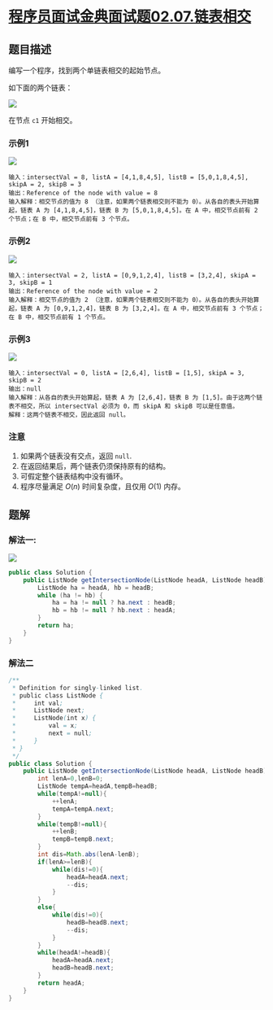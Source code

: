 # [程序员面试金典面试题02.07.链表相交](https://leetcode-cn.com/problems/intersection-of-two-linked-lists-lcci/)
## 题目描述
编写一个程序，找到两个单链表相交的起始节点。

如下面的两个链表：

![](https://picgp.oss-cn-beijing.aliyuncs.com/img/20200701201506.png)

在节点 `c1` 开始相交。

### 示例1

![](https://picgp.oss-cn-beijing.aliyuncs.com/img/20200701201552.png)

```
输入：intersectVal = 8, listA = [4,1,8,4,5], listB = [5,0,1,8,4,5], skipA = 2, skipB = 3
输出：Reference of the node with value = 8
输入解释：相交节点的值为 8 （注意，如果两个链表相交则不能为 0）。从各自的表头开始算起，链表 A 为 [4,1,8,4,5]，链表 B 为 [5,0,1,8,4,5]。在 A 中，相交节点前有 2 个节点；在 B 中，相交节点前有 3 个节点。
```

### 示例2

![](https://picgp.oss-cn-beijing.aliyuncs.com/img/20200701201627.png)

```
输入：intersectVal = 2, listA = [0,9,1,2,4], listB = [3,2,4], skipA = 3, skipB = 1
输出：Reference of the node with value = 2
输入解释：相交节点的值为 2 （注意，如果两个链表相交则不能为 0）。从各自的表头开始算起，链表 A 为 [0,9,1,2,4]，链表 B 为 [3,2,4]。在 A 中，相交节点前有 3 个节点；在 B 中，相交节点前有 1 个节点。
```

### 示例3

![](https://picgp.oss-cn-beijing.aliyuncs.com/img/20200701201700.png)

```
输入：intersectVal = 0, listA = [2,6,4], listB = [1,5], skipA = 3, skipB = 2
输出：null
输入解释：从各自的表头开始算起，链表 A 为 [2,6,4]，链表 B 为 [1,5]。由于这两个链表不相交，所以 intersectVal 必须为 0，而 skipA 和 skipB 可以是任意值。
解释：这两个链表不相交，因此返回 null。
```
### 注意

1. 如果两个链表没有交点，返回 `null`.
2. 在返回结果后，两个链表仍须保持原有的结构。
3. 可假定整个链表结构中没有循环。
4. 程序尽量满足 $O(n)$ 时间复杂度，且仅用 $O(1)$ 内存。

## 题解
### 解法一:
![](https://picgp.oss-cn-beijing.aliyuncs.com/img/20200701211458.png)
```java
public class Solution {
    public ListNode getIntersectionNode(ListNode headA, ListNode headB) {
        ListNode ha = headA, hb = headB;
        while (ha != hb) {
            ha = ha != null ? ha.next : headB;
            hb = hb != null ? hb.next : headA;
        }
        return ha;
    }
}
```
### 解法二
```java
/**
 * Definition for singly-linked list.
 * public class ListNode {
 *     int val;
 *     ListNode next;
 *     ListNode(int x) {
 *         val = x;
 *         next = null;
 *     }
 * }
 */
public class Solution {
    public ListNode getIntersectionNode(ListNode headA, ListNode headB) {
        int lenA=0,lenB=0;
        ListNode tempA=headA,tempB=headB;
        while(tempA!=null){
            ++lenA;
            tempA=tempA.next;
        }
        while(tempB!=null){
            ++lenB;
            tempB=tempB.next;
        }
        int dis=Math.abs(lenA-lenB);
        if(lenA>=lenB){
            while(dis!=0){
                headA=headA.next;
                --dis;
            }
        }
        else{
            while(dis!=0){
                headB=headB.next;
                --dis;
            }
        }
        while(headA!=headB){
            headA=headA.next;
            headB=headB.next;
        }
        return headA;
    }
}
```

